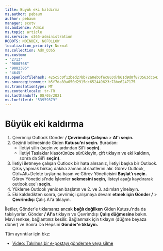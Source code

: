```yaml
---
title: Büyük eki kaldırma
ms.author: pebaum
author: pebaum
manager: scotv
ms.audience: Admin
ms.topic: article
ms.service: o365-administration
ROBOTS: NOINDEX, NOFOLLOW
localization_priority: Normal
ms.collection: Adm_O365
ms.custom:
- "2713"
- "9000768"
- "9002385"
- "4645"
ms.openlocfilehash: 425c5c0f12bed27bb72a0eb0fec803d7b61d9d0f873563dc6439cbfda9fdd08c
ms.sourcegitcommit: b5f7da89a650d2915dc652449623c78be6247175
ms.translationtype: MT
ms.contentlocale: tr-TR
ms.lasthandoff: 08/05/2021
ms.locfileid: "53959379"
---
```

# <a name="remove-the-large-attachment"></a>Büyük eki kaldırma

1. Çevrimiçi Outlook Gönder **/ Çevrimdışı Çalışma**  >  **Al'ı seçin.** 
2. Gezinti bölmesinde Giden **Kutusu'ni seçin.** Buradan: 
    - İletiyi silin (seçin ve ardından Sil'i **seçin).**
    - İletiyi Taslaklar klasörünüze sürükleyin, çift tıklayın ve eki kaldırın, sonra da Sil'i **seçin).**
3. İletiyi iletmeye çalışan Outlook bir hata alırsanız, İletiyi başka bir Outlook. Çıkış yapmak birkaç dakika zaman al saatlerini alır. Görev Outlook, Ctrl+Alt+Delete tuşlarına basın ve Görev Yöneticisini **Başlat'ı seçin.** Görev Yöneticisi'nde İşlemler **sekmesini seçin,** listeyi aşağı kaydırarak outlook.exe'ı **seçin.**
4. Yükleme Outlook yeniden başlatın ve 2. ve 3. adımları yinelayın. 
5. Eki kaldırdikten sonra, çevrimiçi çalışmaya devam **etmek için Gönder /**  >  **Çevrimdışı** Çalış Al'a tıklayın. 

İletiler, Gönder'e tıklarsanız ancak **bağlı değilken** Giden Kutusu'nda da takılıyorlar. Gönder **/ Al'a** tıklayın ve Çevrimdışı **Çalış düğmesine** bakın. Mavi renkse, bağlantınız kesilir. Bağlanmak için tıklayın (düğme beyaza döner) ve Sonra Da Hepsini **Gönder'e tıklayın.**
 
 Tüm ayrıntılar için bkz:
- [Video: Takılmış bir e-postayı gönderme veya silme](https://support.office.com/article/Video-Send-or-delete-an-email-stuck-in-your-outbox-26d5d34a-4e5f-444a-a9e8-44db04a94dec) 